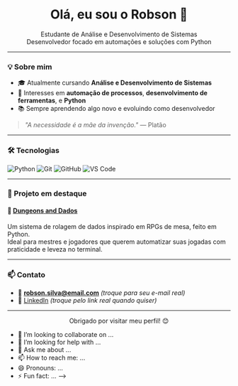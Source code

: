<h1 align="center">Olá, eu sou o Robson 👋</h1>

<p align="center">
  Estudante de Análise e Desenvolvimento de Sistemas<br>
  Desenvolvedor focado em automações e soluções com Python
</p>

---

### 💡 Sobre mim

- 🎓 Atualmente cursando **Análise e Desenvolvimento de Sistemas**
- 🧠 Interesses em **automação de processos**, **desenvolvimento de ferramentas**, e **Python**
- 📚 Sempre aprendendo algo novo e evoluindo como desenvolvedor

> _"A necessidade é a mãe da invenção."_ — Platão

---

### 🛠️ Tecnologias

![Python](https://img.shields.io/badge/-Python-3776AB?style=flat-square&logo=python&logoColor=white)
![Git](https://img.shields.io/badge/-Git-F05032?style=flat-square&logo=git&logoColor=white)
![GitHub](https://img.shields.io/badge/-GitHub-181717?style=flat-square&logo=github&logoColor=white)
![VS Code](https://img.shields.io/badge/-VS%20Code-007ACC?style=flat-square&logo=visual-studio-code&logoColor=white)

---

### 🚀 Projeto em destaque

#### 🎲 [Dungeons and Dados](https://github.com/Robson002886/Dungeons-and-dados)

Um sistema de rolagem de dados inspirado em RPGs de mesa, feito em Python.  
Ideal para mestres e jogadores que querem automatizar suas jogadas com praticidade e leveza no terminal.

---

### 📫 Contato

- 📧 **robson.silva@email.com** *(troque para seu e-mail real)*
- 💼 [LinkedIn](https://www.linkedin.com/in/seu-perfil) *(troque pelo link real quando quiser)*

---

<p align="center">Obrigado por visitar meu perfil! 😊</p>

- 👯 I’m looking to collaborate on ...
- 🤔 I’m looking for help with ...
- 💬 Ask me about ...
- 📫 How to reach me: ...
- 😄 Pronouns: ...
- ⚡ Fun fact: ...
-->
